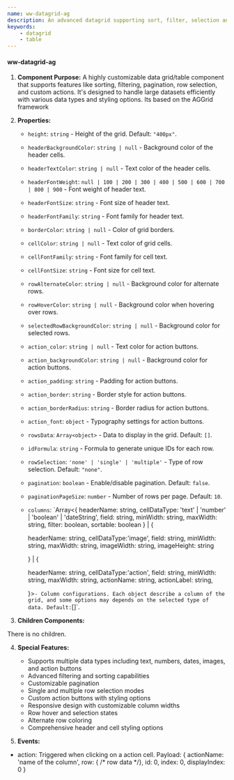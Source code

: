 ```yaml
---
name: ww-datagrid-ag
description: An advanced datagrid supporting sort, filter, selection and virtual scroll. Based on AG grid
keywords:
    - datagrid
    - table
---
```


#### ww-datagrid-ag

1. **Component Purpose:**
A highly customizable data grid/table component that supports features like sorting, filtering, pagination, row selection, and custom actions. It's designed to handle large datasets efficiently with various data types and styling options. Its based on the AGGrid framework

2. **Properties:**
   - `height`: `string` - Height of the grid. Default: `"400px"`.
   - `headerBackgroundColor`: `string | null` - Background color of the header cells.
   - `headerTextColor`: `string | null` - Text color of the header cells.
   - `headerFontWeight`: `null | 100 | 200 | 300 | 400 | 500 | 600 | 700 | 800 | 900` - Font weight of header text.
   - `headerFontSize`: `string` - Font size of header text.
   - `headerFontFamily`: `string` - Font family for header text.
   - `borderColor`: `string | null` - Color of grid borders.
   - `cellColor`: `string | null` - Text color of grid cells.
   - `cellFontFamily`: `string` - Font family for cell text.
   - `cellFontSize`: `string` - Font size for cell text.
   - `rowAlternateColor`: `string | null` - Background color for alternate rows.
   - `rowHoverColor`: `string | null` - Background color when hovering over rows.
   - `selectedRowBackgroundColor`: `string | null` - Background color for selected rows.
   - `action_color`: `string | null` - Text color for action buttons.
   - `action_backgroundColor`: `string | null` - Background color for action buttons.
   - `action_padding`: `string` - Padding for action buttons.
   - `action_border`: `string` - Border style for action buttons.
   - `action_borderRadius`: `string` - Border radius for action buttons.
   - `action_font`: `object` - Typography settings for action buttons.
   - `rowsData`: `Array<object>` - Data to display in the grid. Default: `[]`.
   - `idFormula`: `string` - Formula to generate unique IDs for each row.
   - `rowSelection`: `'none' | 'single' | 'multiple'` - Type of row selection. Default: `"none"`.
   - `pagination`: `boolean` - Enable/disable pagination. Default: `false`.
   - `paginationPageSize`: `number` - Number of rows per page. Default: `10`.
   - `columns`: `Array<{
       headerName: string,
       cellDataType: 'text' | 'number' | 'boolean' | 'dateString',
       field: string,
       minWidth: string,
       maxWidth: string,
       filter: boolean,
       sortable: boolean
     } | {
        
       headerName: string,
       cellDataType:'image',
       field: string,
       minWidth: string,
       maxWidth: string,
       imageWidth: string,
       imageHeight: string
     
     } | {
        
       headerName: string,
       cellDataType:'action',
       field: string,
       minWidth: string,
       maxWidth: string,
       actionName: string,
       actionLabel: string,
     
     }>` - Column configurations. Each object describe a column of the grid, and some options may depends on the selected type of data. Default: `[]`.

3. **Children Components:**

There is no children.

4. **Special Features:**
   - Supports multiple data types including text, numbers, dates, images, and action buttons
   - Advanced filtering and sorting capabilities
   - Customizable pagination
   - Single and multiple row selection modes
   - Custom action buttons with styling options
   - Responsive design with customizable column widths
   - Row hover and selection states
   - Alternate row coloring
   - Comprehensive header and cell styling options

7. **Events:**

- action: Triggered when clicking on a action cell. Payload: { actionName: 'name of the column', row: { /* row data */}, id: 0, index: 0, displayIndex: 0 }